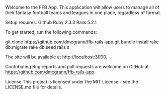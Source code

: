 Welcome to the FFB App. This application will allow users to manage all of their fantasy football teams and leagues in one place, regardless of format.

Setup requires:
  Github
  Ruby 2.3.3
  Rails 5.2.1

To get started, run the following commands:

  git clone https://github.com/dmcgrann/ffb-rails-app.git
  bundle install
  rake db:migrate
  rake db:seed
  rails s

The site will be available at http://localhost:3000.

Contributing Bug reports and pull requests are welcome on GitHub at https://github.com/dmcgrann/ffb-rails-app.

License This project is licensed under the MIT License - see the LICENSE.md file for details.
